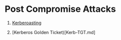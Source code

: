 # Post Compromise Attacks

1) [Kerberoasting](kerberoasting.md)

2) [Kerberos Golden Ticket)[Kerb-TGT.md]
